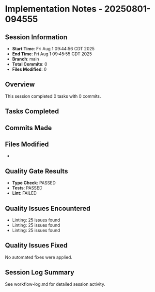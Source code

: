 # Implementation Notes - 20250801-094555

## Session Information

- **Start Time**: Fri Aug 1 09:44:56 CDT 2025
- **End Time**: Fri Aug 1 09:45:55 CDT 2025
- **Branch**: main
- **Total Commits**: 0
- **Files Modified**: 0

## Overview

This session completed 0 tasks with 0 commits.

## Tasks Completed

## Commits Made

## Files Modified

-

## Quality Gate Results

- **Type Check**: PASSED
- **Tests**: PASSED
- **Lint**: FAILED

## Quality Issues Encountered

- Linting: 25 issues found
- Linting: 25 issues found
- Linting: 25 issues found

## Quality Issues Fixed

No automated fixes were applied.

## Session Log Summary

See workflow-log.md for detailed session activity.
